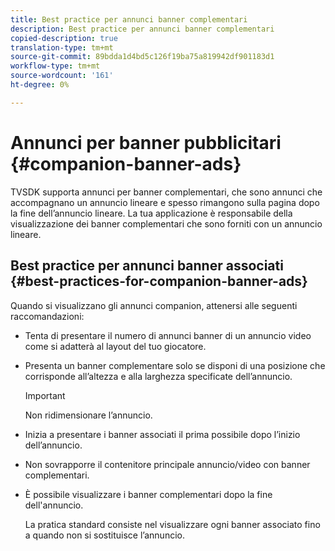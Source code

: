 ```yaml
---
title: Best practice per annunci banner complementari
description: Best practice per annunci banner complementari
copied-description: true
translation-type: tm+mt
source-git-commit: 89bdda1d4bd5c126f19ba75a819942df901183d1
workflow-type: tm+mt
source-wordcount: '161'
ht-degree: 0%

---
```



# Annunci per banner pubblicitari {#companion-banner-ads}

TVSDK supporta annunci per banner complementari, che sono annunci che accompagnano un annuncio lineare e spesso rimangono sulla pagina dopo la fine dell’annuncio lineare. La tua applicazione è responsabile della visualizzazione dei banner complementari che sono forniti con un annuncio lineare.

## Best practice per annunci banner associati {#best-practices-for-companion-banner-ads}

Quando si visualizzano gli annunci companion, attenersi alle seguenti raccomandazioni:

* Tenta di presentare il numero di annunci banner di un annuncio video come si adatterà al layout del tuo giocatore.
* Presenta un banner complementare solo se disponi di una posizione che corrisponde all’altezza e alla larghezza specificate dell’annuncio.

   >[!IMPORTANT]
   >
   >Non ridimensionare l’annuncio.

* Inizia a presentare i banner associati il prima possibile dopo l’inizio dell’annuncio.
* Non sovrapporre il contenitore principale annuncio/video con banner complementari.
* È possibile visualizzare i banner complementari dopo la fine dell&#39;annuncio.

   La pratica standard consiste nel visualizzare ogni banner associato fino a quando non si sostituisce l’annuncio.


